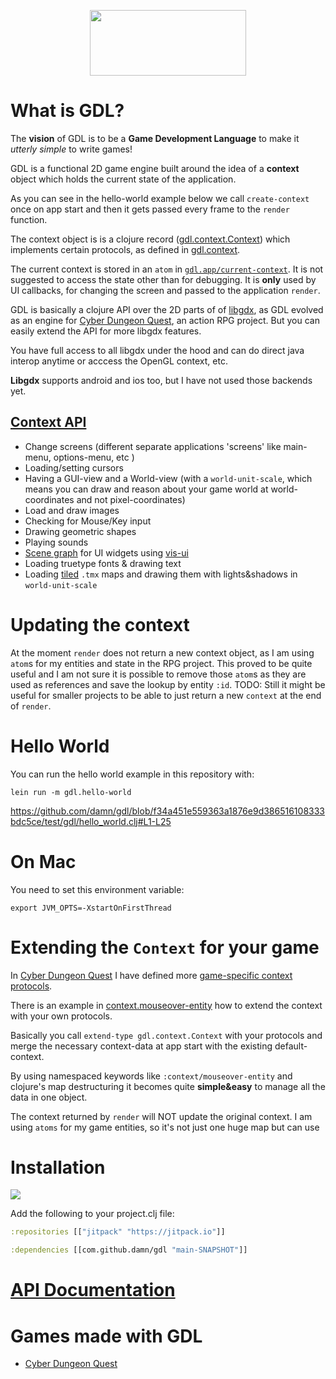 <p align="center">
  <img src="https://github.com/damn/gdx/blob/main/logo.png" width="250" height="105"/>
</p>

# What is GDL?

The __vision__ of GDL is to be a __Game Development Language__ to make it _utterly simple_ to write games!

GDL is a functional 2D game engine built around the idea of a __context__ object which holds the current state of the application.

As you can see in the hello-world example below we call `create-context` once on app start and then it gets passed every frame to the `render` function.

The context object is is a clojure record ([gdl.context.Context](https://github.com/damn/gdl/blob/main/src/gdl/context.clj#L3)) which implements certain protocols, as defined in [gdl.context](https://damn.github.io/gdl/gdl.context.html). 

The current context is stored in an `atom` in [`gdl.app/current-context`](https://github.com/damn/gdl/blob/main/src/gdl/app.clj#L4). 
It is not suggested to access the state other than for debugging. It is __only__ used by UI callbacks, for changing the screen and passed to the application `render`.

GDL is basically a clojure API over the 2D parts of of [libgdx](https://libgdx.com/), as GDL evolved as an engine for [Cyber Dungeon Quest](https://github.com/damn/Cyber-Dungeon-Quest), an action RPG project. 
But you can easily extend the API for more libgdx features. 

You have full access to all libgdx under the hood and can do direct java interop anytime or acccess the OpenGL context, etc.

__Libgdx__ supports android and ios too, but I have not used those backends yet.

## [Context API](https://damn.github.io/gdl/gdl.context.html)

* Change screens (different separate applications 'screens' like main-menu, options-menu, etc )
* Loading/setting cursors
* Having a GUI-view and a World-view (with a `world-unit-scale`, which means you can draw and reason about your game world at world-coordinates and not pixel-coordinates)
* Load and draw images
* Checking for Mouse/Key input
* Drawing geometric shapes
* Playing sounds
* [Scene graph](https://libgdx.com/wiki/graphics/2d/scene2d/scene2d) for UI widgets using [vis-ui](https://github.com/kotcrab/vis-ui)
* Loading truetype fonts & drawing text
* Loading [tiled](https://www.mapeditor.org/) `.tmx` maps and drawing them with lights&shadows in `world-unit-scale`

# Updating the context

At the moment `render` does not return a new context object, as I am using `atom`s for my entities and state in the RPG project. 
This proved to be quite useful and I am not sure it is possible to remove those `atom`s as they are used as references and save the lookup by entity `:id`.
TODO: Still it might be useful for smaller projects to be able to just return a new `context` at the end of `render`. 

# Hello World

You can run the hello world example in this repository with:

```
lein run -m gdl.hello-world
```

https://github.com/damn/gdl/blob/f34a451e559363a1876e9d386516108333bdc5ce/test/gdl/hello_world.clj#L1-L25

# On Mac

You need to set this environment variable:

```
export JVM_OPTS=-XstartOnFirstThread
```

# Extending the `Context` for your game

In [Cyber Dungeon Quest](https://github.com/damn/Cyber-Dungeon-Quest) I have defined more [game-specific context protocols](https://github.com/damn/Cyber-Dungeon-Quest/blob/master/src/cdq/context.clj). 

There is an example in [context.mouseover-entity](https://github.com/damn/Cyber-Dungeon-Quest/blob/master/src/context/mouseover_entity.clj) how to extend the context with your own protocols. 

Basically you call `extend-type gdl.context.Context` with your protocols and merge the necessary context-data at app start with the existing default-context.

By using namespaced keywords like `:context/mouseover-entity` and clojure's map destructuring it becomes quite __simple&easy__ to manage all the data in one object.

The context returned by `render` will NOT update the original context. I am using `atoms` for my game entities, so it's not just one huge map but can use 


# Installation

[![](https://jitpack.io/v/damn/gdl.svg)](https://jitpack.io/#damn/gdl)

Add the following to your project.clj file:

```clojure
:repositories [["jitpack" "https://jitpack.io"]]

:dependencies [[com.github.damn/gdl "main-SNAPSHOT"]]
```

# [API Documentation](https://damn.github.io/gdl/)

# Games made with GDL

* [Cyber Dungeon Quest](https://github.com/damn/Cyber-Dungeon-Quest)
